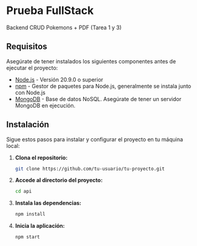 # Prueba FullStack

Backend
CRUD Pokemons + PDF (Tarea 1 y 3)

## Requisitos

Asegúrate de tener instalados los siguientes componentes antes de ejecutar el proyecto:

- [Node.js](https://nodejs.org/) - Versión 20.9.0 o superior
- [npm](https://www.npmjs.com/) - Gestor de paquetes para Node.js, generalmente se instala junto con Node.js
- [MongoDB](https://www.mongodb.com/) - Base de datos NoSQL. Asegúrate de tener un servidor MongoDB en ejecución.

## Instalación

Sigue estos pasos para instalar y configurar el proyecto en tu máquina local:

1. **Clona el repositorio:**
   ```bash
   git clone https://github.com/tu-usuario/tu-proyecto.git
2. **Accede al directorio del proyecto:**
   ```bash
   cd api
3. **Instala las dependencias:**
   ```bash
   npm install
4. **Inicia la aplicación:**
   ```bash
   npm start